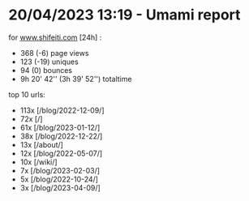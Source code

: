 # 20/04/2023 13:19 - Umami report
for www.shifeiti.com [24h] :

 - 368 (-6) page views
 - 123 (-19) uniques
 - 94 (0) bounces
 - 9h 20' 42'' (3h 39' 52'') totaltime


top 10 urls:
 - 113x [/blog/2022-12-09/]
 - 72x [/]
 - 61x [/blog/2023-01-12/]
 - 38x [/blog/2022-12-22/]
 - 13x [/about/]
 - 12x [/blog/2022-05-07/]
 - 10x [/wiki/]
 - 7x [/blog/2023-02-03/]
 - 5x [/blog/2022-10-24/]
 - 3x [/blog/2023-04-09/]


